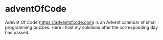 # adventOfCode
Adevnt Of Code (https://adventofcode.com) is an Advent calendar of small programming puzzles.
Here I host my solutions after the corresponding day has passed.
